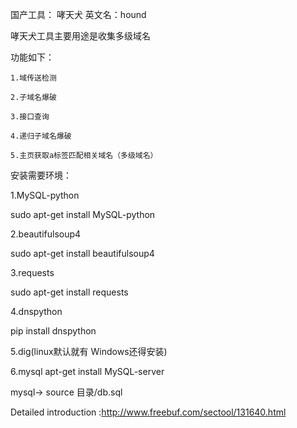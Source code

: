 国产工具： 哮天犬 英文名：hound 

哮天犬工具主要用途是收集多级域名

功能如下：

	1.域传送检测
	
	2.子域名爆破
   
	3.接口查询
   
	4.递归子域名爆破
   
	5.主页获取a标签匹配相关域名（多级域名）
   



安装需要环境：

1.MySQL-python

sudo apt-get install MySQL-python

2.beautifulsoup4

sudo apt-get install beautifulsoup4

3.requests

sudo apt-get install requests

4.dnspython

pip install dnspython

5.dig(linux默认就有 Windows还得安装) 

6.mysql
apt-get install MySQL-server

mysql-> source 目录/db.sql

 Detailed introduction :http://www.freebuf.com/sectool/131640.html

